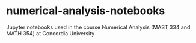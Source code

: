 # numerical-analysis-notebooks
Jupyter notebooks used in the course Numerical Analysis (MAST 334 and MATH 354) at Concordia University
